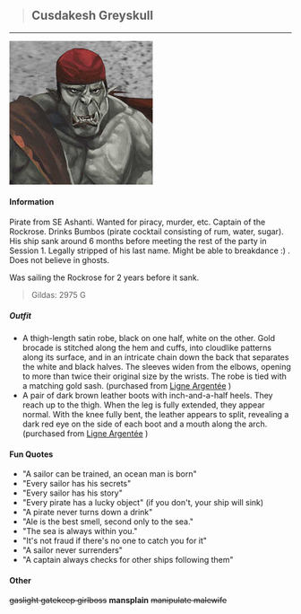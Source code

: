 >## Cusdakesh Greyskull

--- 

![crunge](../../../Templates/images/crunge.jpeg "Crunge super swag")

#### Information

Pirate from SE Ashanti. Wanted for piracy, murder, etc. Captain of the Rockrose. Drinks Bumbos (pirate cocktail consisting of rum, water, sugar). His ship sank around 6 months before meeting the rest of the party in Session 1. Legally stripped of his last name. Might be able to breakdance :) . Does not believe in ghosts. 

Was sailing the Rockrose for 2 years before it sank.

>Gildas: 2975 G

##### Outfit

- A thigh-length satin robe, black on one half, white on the other. Gold brocade is stitched along the hem and cuffs, into cloudlike patterns along its surface, and in an intricate chain down the back that separates the white and black halves. The sleeves widen from the elbows, opening to more than twice their original size by the wrists. The robe is tied with a matching gold sash. (purchased from [Ligne Argentée](../../Locations/Siege%20Richesse.md#Ligne%20Argentée) )
- A pair of dark brown leather boots with inch-and-a-half heels. They reach up to the thigh. When the leg is fully extended, they appear normal. With the knee fully bent, the leather appears to split, revealing a dark red eye on the side of each boot and a mouth along the arch. (purchased from [Ligne Argentée](../../Locations/Siege%20Richesse.md#Ligne%20Argentée) )

#### Fun Quotes

- "A sailor can be trained, an ocean man is born"
- "Every sailor has his secrets"
- "Every sailor has his story"
- "Every pirate has a lucky object" (if you don't, your ship will sink)
- "A pirate never turns down a drink"
- "Ale is the best smell, second only to the sea."
- "The sea is always within you."
- "It's not fraud if there's no one to catch you for it"
- "A sailor never surrenders"
- "A captain always checks for other ships following them"

#### Other

~~gaslight gatekeep girlboss~~ **mansplain** ~~manipulate malewife~~
